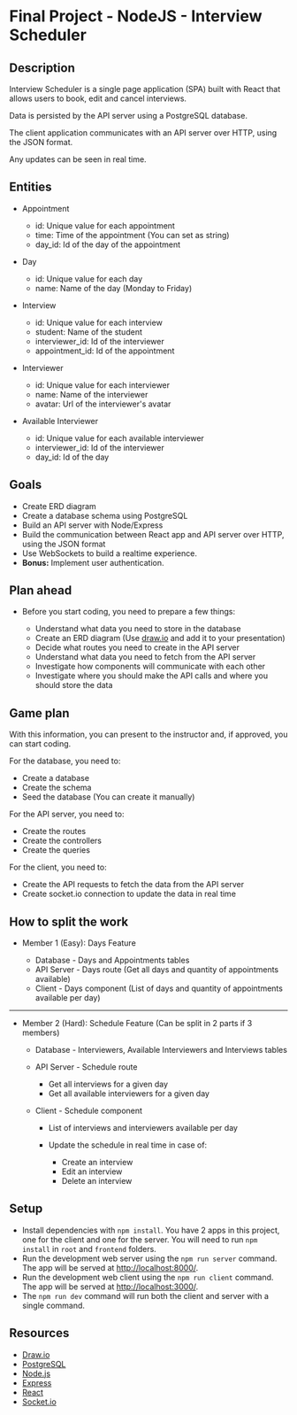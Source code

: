 # Final Project - NodeJS - Interview Scheduler

## Description

Interview Scheduler is a single page application (SPA) built with React that allows users to book, edit and cancel interviews.

Data is persisted by the API server using a PostgreSQL database.

The client application communicates with an API server over HTTP, using the JSON format.

Any updates can be seen in real time.

## Entities

- Appointment

  - id: Unique value for each appointment
  - time: Time of the appointment (You can set as string)
  - day_id: Id of the day of the appointment

- Day

  - id: Unique value for each day
  - name: Name of the day (Monday to Friday)

- Interview

  - id: Unique value for each interview
  - student: Name of the student
  - interviewer_id: Id of the interviewer
  - appointment_id: Id of the appointment

- Interviewer

  - id: Unique value for each interviewer
  - name: Name of the interviewer
  - avatar: Url of the interviewer's avatar

- Available Interviewer

  - id: Unique value for each available interviewer
  - interviewer_id: Id of the interviewer
  - day_id: Id of the day

## Goals

- Create ERD diagram
- Create a database schema using PostgreSQL
- Build an API server with Node/Express
- Build the communication between React app and API server over HTTP, using the JSON format
- Use WebSockets to build a realtime experience.
- **Bonus:** Implement user authentication.

## Plan ahead

- Before you start coding, you need to prepare a few things:

  - Understand what data you need to store in the database
  - Create an ERD diagram (Use [draw.io](https:/Backedn/www.draw.io/) and add it to your presentation)
  - Decide what routes you need to create in the API server
  - Understand what data you need to fetch from the API server
  - Investigate how components will communicate with each other
  - Investigate where you should make the API calls and where you should store the data

## Game plan

With this information, you can present to the instructor and, if approved, you can start coding.

For the database, you need to:

- Create a database
- Create the schema
- Seed the database (You can create it manually)

For the API server, you need to:

- Create the routes
- Create the controllers
- Create the queries

For the client, you need to:

- Create the API requests to fetch the data from the API server
- Create socket.io connection to update the data in real time

## How to split the work

- Member 1 (Easy): Days Feature

  - Database - Days and Appointments tables
  - API Server - Days route (Get all days and quantity of appointments available)
  - Client - Days component (List of days and quantity of appointments available per day)

---

- Member 2 (Hard): Schedule Feature (Can be split in 2 parts if 3 members)

  - Database - Interviewers, Available Interviewers and Interviews tables

  - API Server - Schedule route

    - Get all interviews for a given day
    - Get all available interviewers for a given day

  - Client - Schedule component

    - List of interviews and interviewers available per day
    - Update the schedule in real time in case of:

      - Create an interview
      - Edit an interview
      - Delete an interview

## Setup

- Install dependencies with `npm install`. You have 2 apps in this project, one for the client and one for the server. You will need to run `npm install` in `root` and `frontend` folders.
- Run the development web server using the `npm run server` command. The app will be served at <http://localhost:8000/>.
- Run the development web client using the `npm run client` command. The app will be served at <http://localhost:3000/>.
- The `npm run dev` command will run both the client and server with a single command.

## Resources

- [Draw.io](https://www.draw.io/)
- [PostgreSQL](https://www.postgresql.org/)
- [Node.js](https://nodejs.org/en/)
- [Express](https://expressjs.com/)
- [React](https://reactjs.org/)
- [Socket.io](https://socket.io/)
